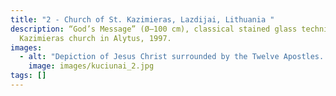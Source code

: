 ```yaml
---
title: "2 - Church of St. Kazimieras, Lazdijai, Lithuania "
description: “God’s Message” (Ø–100 cm), classical stained glass technique, St.
  Kazimieras church in Alytus, 1997.
images:
  - alt: "Depiction of Jesus Christ surrounded by the Twelve Apostles. "
    image: images/kuciunai_2.jpg
tags: []
---
```

